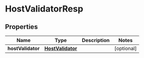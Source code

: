 # HostValidatorResp

## Properties
Name | Type | Description | Notes
------------ | ------------- | ------------- | -------------
**hostValidator** | [**HostValidator**](HostValidator.md) |  |  [optional]
